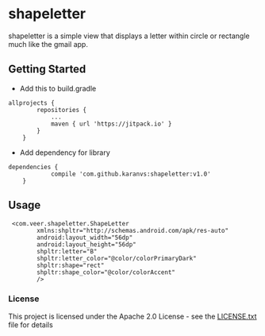 # shapeletter
shapeletter is a simple view that displays a letter within circle or rectangle much like the gmail app.

## Getting Started

*  Add this to build.gradle
```
allprojects {
		repositories {
			...
			maven { url 'https://jitpack.io' }
		}
	}
```

*  Add dependency for library
```
dependencies {
	        compile 'com.github.karanvs:shapeletter:v1.0'
	}
```

## Usage

```
 <com.veer.shapeletter.ShapeLetter
        xmlns:shpltr="http://schemas.android.com/apk/res-auto"
        android:layout_width="56dp"
        android:layout_height="56dp"
        shpltr:letter="B"
        shpltr:letter_color="@color/colorPrimaryDark"
        shpltr:shape="rect"
        shpltr:shape_color="@color/colorAccent"
        />
```

### License

This project is licensed under the Apache 2.0 License - see the [LICENSE.txt](LICENSE.txt) file for details
